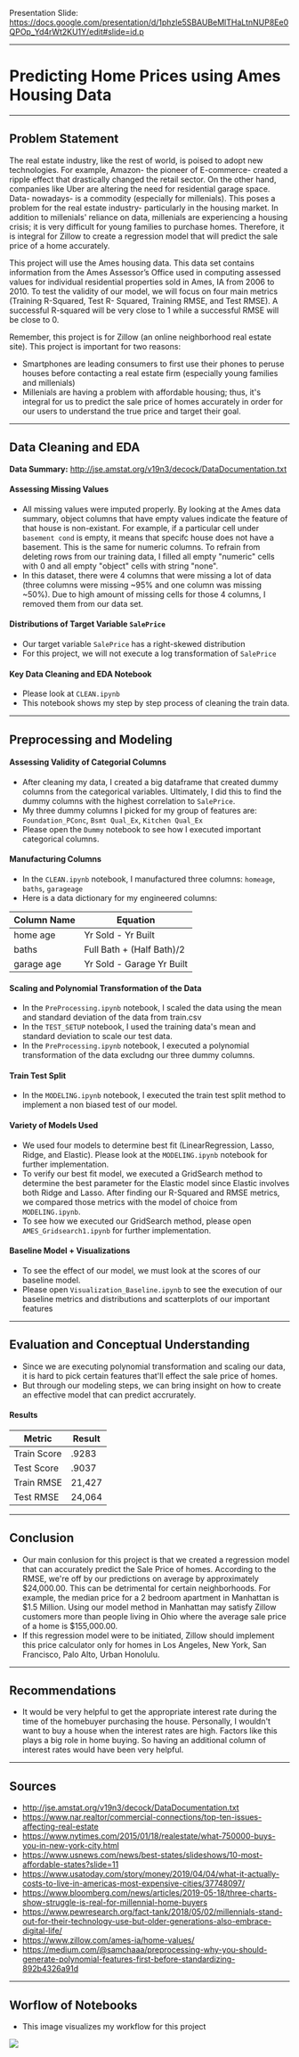 Presentation Slide: https://docs.google.com/presentation/d/1phzle5SBAUBeMlTHaLtnNUP8Ee0QPOp_Yd4rWt2KU1Y/edit#slide=id.p

---

# Predicting Home Prices using Ames Housing Data 
---

## **Problem Statement**

The real estate industry, like the rest of world, is poised to adopt new technologies. For example, Amazon- the pioneer of E-commerce- created a ripple effect that drastically changed the retail sector. On the other hand, companies like Uber are altering the need for residential garage space. Data- nowadays-  is a commodity (especially for millenials). This poses a problem for the real estate industry- particularly in the housing market. In addition to millenials' reliance on data, millenials are experiencing a housing crisis; it is very difficult for young families to purchase homes. Therefore, it is integral for Zillow to create a regression model that will predict the sale price of a home accurately. 

This project will use the Ames housing data. This data set contains information from the Ames Assessor’s Office used in computing assessed values for individual residential properties sold in Ames, IA from 2006 to 2010. To test the validity of our model, we will focus on four main metrics (Training R-Squared, Test R- Squared, Training RMSE, and Test RMSE). A successful R-squared will be very close to 1 while a successful RMSE will be close to 0. 

Remember, this project is for Zillow (an online neighborhood real estate site). This project is important for two reasons: 
- Smartphones are leading consumers to first use their phones to peruse houses before contacting a real estate firm (especially young families and millenials)
- Millenials are having a problem with affordable housing; thus, it's integral for us to predict the sale price of homes accurately in order for our users to understand the true price and target their goal. 
--- 

## **Data Cleaning and EDA**

**Data Summary:** http://jse.amstat.org/v19n3/decock/DataDocumentation.txt

#### Assessing Missing Values
- All missing values were imputed properly. By looking at the Ames data summary, object columns that have empty values indicate the feature of that house is non-existant. For example, if a particular cell under `basement cond` is empty, it means that specifc house does not have a basement. This is the same for numeric columns. To refrain from deleting rows from our training data, I filled all empty "numeric" cells with 0 and all empty "object" cells with string "none". 
- In this dataset, there were 4 columns that were missing a lot of data (three columns were missing ~95% and one column was missing ~50%). Due to high amount of missing cells for those 4 columns, I removed them from our data set. 

#### Distributions of Target Variable `SalePrice`
- Our target variable `SalePrice` has a right-skewed distribution 
- For this project, we will not execute a log transformation of `SalePrice`

#### Key Data Cleaning and EDA Notebook
- Please look at `CLEAN.ipynb`
- This notebook shows my step by step process of cleaning the train data. 
---

## **Preprocessing and Modeling**

#### Assessing Validity of Categorial Columns
- After cleaning my data, I created a big dataframe that created dummy columns from the categorical variables. Ultimately, I did this to find the dummy columns with the highest correlation to `SalePrice`. 
- My three dummy columns I picked for my group of features are: `Foundation_PConc`, `Bsmt Qual_Ex`, `Kitchen Qual_Ex`
- Please open the `Dummy` notebook to see how I executed important categorical columns. 

#### Manufacturing Columns
- In the `CLEAN.ipynb` notebook, I manufactured three columns: `homeage`, `baths`, `garageage`
- Here is a data dictionary for my engineered columns:

|Column Name|Equation|
|---|---|
|home age|Yr Sold - Yr Built|
|baths|Full Bath + (Half Bath)/2|
|garage age|Yr Sold - Garage Yr Built|

#### Scaling and Polynomial Transformation of the Data 
- In the `PreProcessing.ipynb` notebook, I scaled the data using the mean and standard deviation of the data from train.csv 
- In the `TEST_SETUP` notebook, I used the training data's mean and standard deviation to scale our test data. 
- In the `PreProcessing.ipynb` notebook, I executed a polynomial transformation of the data excludng our three dummy columns. 

#### Train Test Split 
- In the `MODELING.ipynb` notebook, I executed the train test split method to implement a non biased test of our model. 

#### Variety of Models Used
- We used four models to determine best fit (LinearRegression, Lasso, Ridge, and Elastic). Please look at the `MODELING.ipynb` notebook for further implementation. 
- To verify our best fit model, we executed a GridSearch method to determine the best parameter for the Elastic model since Elastic involves both Ridge and Lasso. After finding our R-Squared and RMSE metrics, we compared those metrics with the model of choice from `MODELING.ipynb`. 
- To see how we executed our GridSearch method, please open `AMES_Gridsearch1.ipynb` for further implementation. 

#### Baseline Model + Visualizations 
- To see the effect of our model, we must look at the scores of our baseline model. 
- Please open `Visualization_Baseline.ipynb` to see the execution of our baseline metrics and distributions and scatterplots of our important features
---

## **Evaluation and Conceptual Understanding**

- Since we are executing polynomial transformation and scaling our data, it is hard to pick certain features that'll effect the sale price of homes. 
- But through our modeling steps, we can bring insight on how to create an effective model that can predict accrurately. 

#### Results

|Metric|Result|
|---|---|
|Train Score|.9283|
|Test Score|.9037|
|Train RMSE|21,427|
|Test RMSE|24,064|

---

## **Conclusion**

- Our main conlusion for this project is that we created a regression model that can accurately predict the Sale Price of homes. According to the RMSE, we're off by our predictions on average by approximately $24,000.00. This can be detrimental for certain neighborhoods. For example, the median price for a 2 bedroom apartment in Manhattan is $1.5 Million. Using our model method in Manhattan may satisfy Zillow customers more than people living in Ohio where the average sale price of a home is $155,000.00. 
- If this regression model were to be initiated, Zillow should implement this price calculator only for homes in Los Angeles, New York, San Francisco, Palo Alto, Urban Honolulu. 
---

## **Recommendations**

- It would be very helpful to get the appropriate interest rate during the time of the homebuyer purchasing the house. Personally, I wouldn't want to buy a house when the interest rates are high. Factors like this plays a big role in home buying. So having an additional column of interest rates would have been very helpful. 
---

## **Sources**

- http://jse.amstat.org/v19n3/decock/DataDocumentation.txt
- https://www.nar.realtor/commercial-connections/top-ten-issues-affecting-real-estate
- https://www.nytimes.com/2015/01/18/realestate/what-750000-buys-you-in-new-york-city.html
- https://www.usnews.com/news/best-states/slideshows/10-most-affordable-states?slide=11
- https://www.usatoday.com/story/money/2019/04/04/what-it-actually-costs-to-live-in-americas-most-expensive-cities/37748097/
- https://www.bloomberg.com/news/articles/2019-05-18/three-charts-show-struggle-is-real-for-millennial-home-buyers
- https://www.pewresearch.org/fact-tank/2018/05/02/millennials-stand-out-for-their-technology-use-but-older-generations-also-embrace-digital-life/
- https://www.zillow.com/ames-ia/home-values/
- https://medium.com/@samchaaa/preprocessing-why-you-should-generate-polynomial-features-first-before-standardizing-892b4326a91d
---

## **Worflow of Notebooks**

- This image visualizes my workflow for this project

<img src= "./Workflow.png">
